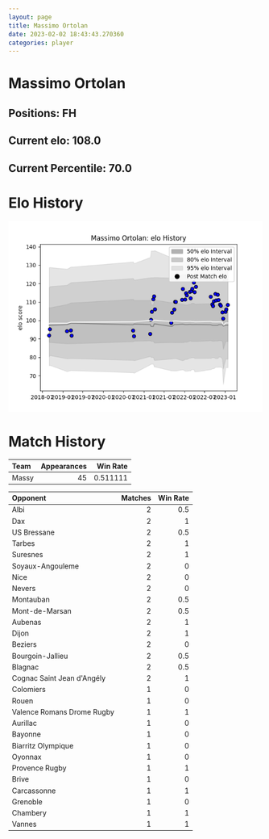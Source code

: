 ```yaml
---  
layout: page  
title: Massimo Ortolan  
date: 2023-02-02 18:43:43.270360  
categories: player  
---
```

# Massimo Ortolan

## Positions: FH

## Current elo: 108.0

## Current Percentile: 70.0

# Elo History


![elo history](history_MassimoOrtolan.png)
# Match History


| Team   |   Appearances |   Win Rate |
|:-------|--------------:|-----------:|
| Massy  |            45 |   0.511111 |

| Opponent                   |   Matches |   Win Rate |
|:---------------------------|----------:|-----------:|
| Albi                       |         2 |        0.5 |
| Dax                        |         2 |        1   |
| US Bressane                |         2 |        0.5 |
| Tarbes                     |         2 |        1   |
| Suresnes                   |         2 |        1   |
| Soyaux-Angouleme           |         2 |        0   |
| Nice                       |         2 |        0   |
| Nevers                     |         2 |        0   |
| Montauban                  |         2 |        0.5 |
| Mont-de-Marsan             |         2 |        0.5 |
| Aubenas                    |         2 |        1   |
| Dijon                      |         2 |        1   |
| Beziers                    |         2 |        0   |
| Bourgoin-Jallieu           |         2 |        0.5 |
| Blagnac                    |         2 |        0.5 |
| Cognac Saint Jean d'Angély |         2 |        1   |
| Colomiers                  |         1 |        0   |
| Rouen                      |         1 |        0   |
| Valence Romans Drome Rugby |         1 |        1   |
| Aurillac                   |         1 |        0   |
| Bayonne                    |         1 |        0   |
| Biarritz Olympique         |         1 |        0   |
| Oyonnax                    |         1 |        0   |
| Provence Rugby             |         1 |        1   |
| Brive                      |         1 |        0   |
| Carcassonne                |         1 |        1   |
| Grenoble                   |         1 |        0   |
| Chambery                   |         1 |        1   |
| Vannes                     |         1 |        1   |